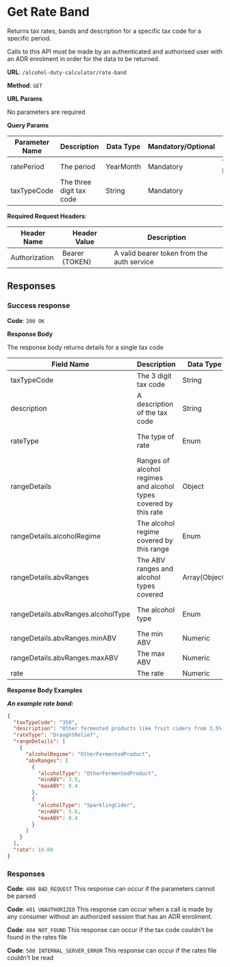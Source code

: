 # Get Rate Band

Returns tax rates, bands and description for a specific tax code for a specific period.

Calls to this API must be made by an authenticated and authorised user with an ADR enrolment in order for the data to be returned.

**URL**: `/alcohol-duty-calculator/rate-band`

**Method**: `GET`

**URL Params**

No parameters are required

**Query Params**

| Parameter Name | Description               | Data Type | Mandatory/Optional | Notes   |
|----------------|---------------------------|-----------|--------------------|---------|
| ratePeriod     | The period                | YearMonth | Mandatory          | YYYY-MM |
| taxTypeCode    | The three digit tax code  | String    | Mandatory          |         |

**Required Request Headers**:

| Header Name   | Header Value   | Description                                |
|---------------|----------------|--------------------------------------------|
| Authorization | Bearer {TOKEN} | A valid bearer token from the auth service |

## Responses

### Success response

**Code**: `200 OK`

**Response Body**

The response body returns details for a single tax code

| Field Name                         | Description                                                      | Data Type     | Mandatory/Optional | Notes                                                                   |
|------------------------------------|------------------------------------------------------------------|---------------|--------------------|-------------------------------------------------------------------------|
| taxTypeCode                        | The 3 digit tax code                                             | String        | Mandatory          |                                                                         |
| description                        | A description of the tax code                                    | String        | Mandatory          | Only those paid or part paid (amountPaid > 0)                           |
| rateType                           | The type of rate                                                 | Enum          | Mandatory          | Core, DraughtRelief, SmallProducerRelief, DraughtAndSmallProducerRelief |
| rangeDetails                       | Ranges of alcohol regimes and alcohol types covered by this rate | Object        | Mandatory          |                                                                         |
| rangeDetails.alcoholRegime         | The alcohol regime covered by this range                         | Enum          | Mandatory          | Beer, Cider, Wine, Spirits, OtherFermentedProduct                       |
| rangeDetails.abvRanges             | The ABV ranges and alcohol types covered                         | Array(Object) | Mandatory          |                                                                         |
| rangeDetails.abvRanges.alcoholType | The alcohol type                                                 | Enum          | Mandatory          | Beer, Cider, SparklingCider, Wine, Spirits, OtherFermentedProduct       |
| rangeDetails.abvRanges.minABV      | The min ABV                                                      | Numeric       | Mandatory          | Between 0 and 100                                                       |
| rangeDetails.abvRanges.maxABV      | The max ABV                                                      | Numeric       | Mandatory          | Between 0 and 100                                                       |
| rate                               | The rate                                                         | Numeric       | Optional           |                                                                         |

**Response Body Examples**

***An example rate band:***

```json
{
  "taxTypeCode": "359",
  "description": "Other fermented products like fruit ciders from 3.5% to 8.4% or Sparkling cider from 5.6% to 8.4%, eligible for draught relief",
  "rateType": "DraughtRelief",
  "rangeDetails": [
    {
      "alcoholRegime": "OtherFermentedProduct",
      "abvRanges": [
        {
          "alcoholType": "OtherFermentedProduct",
          "minABV": 3.5,
          "maxABV": 8.4
        },
        {
          "alcoholType": "SparklingCider",
          "minABV": 5.6,
          "maxABV": 8.4
        }
      ]
    }
  ],
  "rate": 19.08
}
```

### Responses

**Code**: `400 BAD_REQUEST`
This response can occur if the parameters cannot be parsed

**Code**: `401 UNAUTHORIZED`
This response can occur when a call is made by any consumer without an authorized session that has an ADR enrolment.

**Code**: `404 NOT_FOUND`
This response can occur if the tax code couldn't be found in the rates file

**Code**: `500 INTERNAL_SERVER_ERROR`
This response can occur if the rates file couldn't be read


